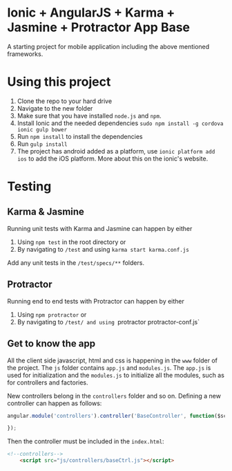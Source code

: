 Ionic + AngularJS + Karma + Jasmine + Protractor App Base
=====================

A starting project for mobile application including the above mentioned frameworks.

# Using this project

1. Clone the repo to your hard drive
2. Navigate to the new folder
3. Make sure that you have installed `node.js` and `npm`.
4. Install Ionic and the needed dependencies `sudo npm install -g cordova ionic gulp bower`
5. Run `npm install` to install the dependencies
6. Run `gulp install`
7. The project has android added as a platform, use `ionic platform add ios` to add the iOS platform. More about this on the ionic's website.

# Testing

## Karma & Jasmine

Running unit tests with Karma and Jasmine can happen by either

1. Using `npm test` in the root directory
or
2. By navigating to `/test` and using `karma start karma.conf.js`

Add any unit tests in the `/test/specs/**` folders.

## Protractor

Running end to end tests with Protractor can happen by either

1. Using `npm protractor`
or
2. By navigating to `/test/ and using `protractor protractor-conf.js`

## Get to know the app

All the client side javascript, html and css is happening in the `www` folder of the project.
The `js` folder contains `app.js` and `modules.js`. The `app.js` is used for initialization and the `modules.js` to initialize all the modules, such as for controllers and factories.

New controllers belong in the `controllers` folder and so on. Defining a new controller can happen as follows:

```javascript
angular.module('controllers').controller('BaseController', function($scope) {

});
```

Then the controller must be included in the `index.html`:

```html
<!--controllers-->
    <script src="js/controllers/baseCtrl.js"></script>
```

